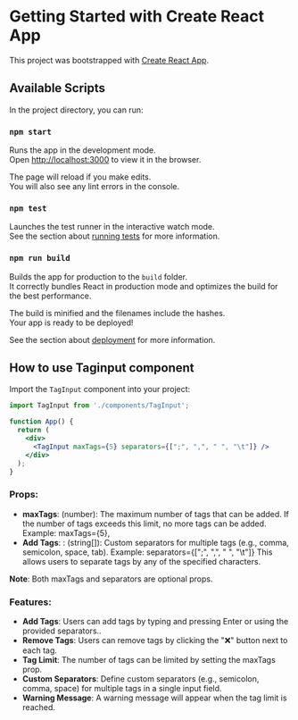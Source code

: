 # Getting Started with Create React App

This project was bootstrapped with [Create React App](https://github.com/facebook/create-react-app).

## Available Scripts

In the project directory, you can run:

### `npm start`

Runs the app in the development mode.\
Open [http://localhost:3000](http://localhost:3000) to view it in the browser.

The page will reload if you make edits.\
You will also see any lint errors in the console.

### `npm test`

Launches the test runner in the interactive watch mode.\
See the section about [running tests](https://facebook.github.io/create-react-app/docs/running-tests) for more information.

### `npm run build`

Builds the app for production to the `build` folder.\
It correctly bundles React in production mode and optimizes the build for the best performance.

The build is minified and the filenames include the hashes.\
Your app is ready to be deployed!

See the section about [deployment](https://facebook.github.io/create-react-app/docs/deployment) for more information.

## How to use Taginput component

Import the `TagInput` component into your project:

```jsx
import TagInput from './components/TagInput';

function App() {
  return (
    <div>
      <TagInput maxTags={5} separators={[";", ",", " ", "\t"]} />
    </div>
  );
}
```

### Props:

- **maxTags**: (number): The maximum number of tags that can be added. If the number of tags exceeds this limit, no more tags can be added.
Example: maxTags={5},
- **Add Tags**: : (string[]): Custom separators for multiple tags (e.g., comma, semicolon, space, tab).
Example: separators={[";", ",", " ", "\t"]}
This allows users to separate tags by any of the specified characters.

**Note**: Both maxTags and separators are optional props.


### Features:
- **Add Tags**: Users can add tags by typing and pressing Enter or using the provided separators..
- **Remove Tags**: Users can remove tags by clicking the "❌" button next to each tag.
- **Tag Limit**: The number of tags can be limited by setting the maxTags prop.
- **Custom Separators**: Define custom separators (e.g., semicolon, comma, space) for multiple tags in a single input field.
- **Warning Message**: A warning message will appear when the tag limit is reached.

